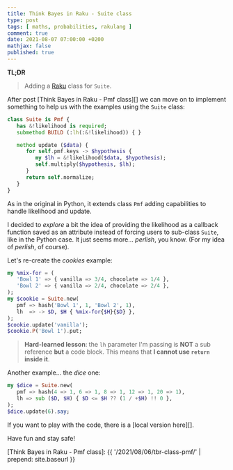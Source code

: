 ```yaml
---
title: Think Bayes in Raku - Suite class
type: post
tags: [ maths, probabilities, rakulang ]
comment: true
date: 2021-08-07 07:00:00 +0200
mathjax: false
published: true
---
```


**TL;DR**

> Adding a [Raku][] class for `Suite`.

After post [Think Bayes in Raku - Pmf class][] we can move on to
implement something to help us with the examples using the `Suite`
class:

```raku
class Suite is Pmf {
   has &!likelihood is required;
   submethod BUILD (:lh(:&!likelihood)) { }

   method update ($data) {
      for self.pmf.keys -> $hypothesis {
         my $lh = &!likelihood($data, $hypothesis);
         self.multiply($hypothesis, $lh);
      }
      return self.normalize;
   }
}
```

As in the original in Python, it extends class `Pmf` adding capabilities
to handle likelihood and update.

I decided to *explore* a bit the idea of providing the likelihood as a
callback function saved as an attribute instead of forcing users to
sub-class `Suite`, like in the Python case. It just seems more...
*perlish*, you know. (For my idea of *perlish*, of course).

Let's re-create the *cookies* example:

```raku
my %mix-for = (
   'Bowl 1' => { vanilla => 3/4, chocolate => 1/4 },
   'Bowl 2' => { vanilla => 2/4, chocolate => 2/4 },
);
my $cookie = Suite.new(
   pmf => hash('Bowl 1', 1, 'Bowl 2', 1),
   lh  => -> $D, $H { %mix-for{$H}{$D} },
);
$cookie.update('vanilla');
$cookie.P('Bowl 1').put;
```

> **Hard-learned lesson**: the `lh` parameter I'm passing is **NOT** a
> sub reference **but** a code block. This means that **I cannot use
> `return` inside it**.

Another example... the *dice* one:

```raku
my $dice = Suite.new(
   pmf => hash(4 => 1, 6 => 1, 8 => 1, 12 => 1, 20 => 1),
   lh => sub ($D, $H) { $D <= $H ?? (1 / +$H) !! 0 },
);
$dice.update(6).say;
```

If you want to play with the code, there is a [local version here][].

Have fun and stay safe!

[Perl]: https://www.perl.org/
[Raku]: https://raku.org/
[Think Bayes in Raku - Pmf class]: {{ '/2021/08/06/tbr-class-pmf/' | prepend: site.baseurl }}
